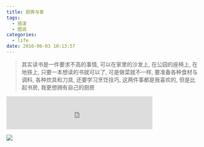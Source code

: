 ```yaml
---
title: 厨房与爱
tags:
  - 摇滚
  - 图说
categories:
  - life
date: 2016-06-03 10:13:57
---
```


> 其实读书是一件要求不高的事情, 可以在家里的沙发上, 在公园的座椅上, 在地铁上, 只要一本想读的书就可以了, 可是做菜就不一样, 要准备各种食材与调料, 各种炊具和刀具, 还要学习烹饪技巧, 这两件事都是我喜欢的, 但是比起书房, 我更想拥有自己的厨房

<!--more-->

<iframe frameborder="no" border="0" marginwidth="0" marginheight="0" width=380 height=86 src="http://music.163.com/outchain/player?type=2&id=386829&auto=0&height=66"></iframe>


![](/img/厨房与爱/万青.jpg)
  

